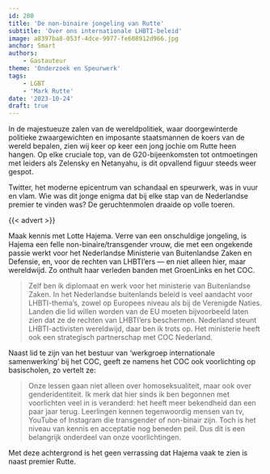 ```yaml
---
id: 280
title: 'De non-binaire jongeling van Rutte'
subtitle: 'Over ons internationale LHBTI-beleid'
image: a8397ba8-053f-4dce-9977-fe608912d966.jpg
anchor: Smart
authors:
    - Gastauteur
theme: 'Onderzoek en Speurwerk'
tags:
    - LGBT
    - 'Mark Rutte'
date: '2023-10-24'
draft: true
---
```


In de majestueuze zalen van de wereldpolitiek, waar doorgewinterde politieke zwaargewichten en imposante staatsmannen de koers van de wereld bepalen, zien wij keer op keer een jong jochie om Rutte heen hangen. Op elke cruciale top, van de G20-bijeenkomsten tot ontmoetingen met leiders als Zelensky en Netanyahu, is dit opvallend figuur steeds weer gespot.

Twitter, het moderne epicentrum van schandaal en speurwerk, was in vuur en vlam. Wie was dit jonge enigma dat bij elke stap van de Nederlandse premier te vinden was? De geruchtenmolen draaide op volle toeren.

{{< advert >}}

Maak kennis met Lotte Hajema. Verre van een onschuldige jongeling, is Hajema een felle non-binaire/transgender vrouw, die met een ongekende passie werkt voor het Nederlandse Ministerie van Buitenlandse Zaken en Defensie, en, voor de rechten van LHBTI’ers — en niet alleen hier, maar wereldwijd. Zo onthult haar verleden banden met GroenLinks en het COC.

>Zelf ben ik diplomaat en werk voor het ministerie van Buitenlandse Zaken. In het Nederlandse buitenlands beleid is veel aandacht voor LHBTI-thema’s, zowel op Europees niveau als bij de Verenigde Naties. Landen die lid willen worden van de EU moeten bijvoorbeeld laten zien dat ze de rechten van LHBTI’ers beschermen. Nederland steunt LHBTI-activisten wereldwijd, daar ben ik trots op. Het ministerie heeft ook een strategisch partnerschap met COC Nederland.

Naast lid te zijn van het bestuur van ‘werkgroep internationale samenwerking’ bij het COC, geeft ze namens het COC ook voorlichting op basischolen, zo vertelt ze:

>Onze lessen gaan niet alleen over homoseksualiteit, maar ook over genderidentiteit. Ik merk dat hier sinds ik ben begonnen met voorlichten veel in is veranderd: het heeft meer bekendheid dan een paar jaar terug. Leerlingen kennen tegenwoordig mensen van tv, YouTube of Instagram die transgender of non-binair zijn. Toch is het niveau van kennis en acceptatie nog beneden peil. Dus dit is een belangrijk onderdeel van onze voorlichtingen.

Met deze achtergrond is het geen verrassing dat Hajema vaak te zien is naast premier Rutte.
